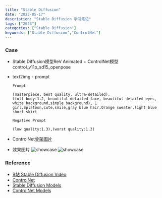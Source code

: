 ```yaml
---
title: "Stable Diffusion"
date: "2023-05-17"
description: "Stable Diffusion 学习笔记"
tags: ["2023"]
categories: ["Stable Diffusion"]
keywords: ["Stable Diffusion","ControlNet"]
---
```


### Case

* Stable Diffusion模型ReV Animated + ControlNet模型 control_v11p_sd15_openpose
 - text2img - prompt
    ```text
    Prompt
    
    (masterpiece, best quality, ultra-detailed),
    (full body:1.2, beautiful detailed face, beautiful detailed eyes, white background,simple background), 1 girl,Splatoon,cute,smile,gray blue hair,Orange sweater,light blue short skirt
    
    Negative Prompt
    
    (low quality:1.3),(worst quality:1.3)
    ```
 - ControlNet[骨架图片](https://quicksandznzn.github.io/image/sd/gj_01.png)

 - 效果图片
    ![showcase](https://quicksandznzn.github.io/image/sd/rev_animated/p_01.png)
    ![showcase](https://quicksandznzn.github.io/image/sd/rev_animated/p_02.png)

    
### Reference

* [B站 Stable Diffusion Video](https://www.bilibili.com/video/BV1aa4y1P7DN/?buvid=Y44F7D42B547754048C780CC78FA6CD1998F&is_story_h5=false&mid=eF8v4%2FLWFESqpLnyZPQNVQ%3D%3D&p=1&plat_id=114&share_from=ugc&share_medium=iphone&share_plat=ios&share_session_id=0022706B-E27B-40A6-B2C3-CE5F3AF53DA3&share_source=WEIXIN&share_tag=s_i&timestamp=1684215349&unique_k=SEVFqoK&up_id=1279953518&vd_source=1512825885aa3883e6928f8c6e880314)
* [ControlNet](https://github.com/Mikubill/sd-webui-controlnet)
* [Stable Diffusion Models](https://civitai.com/)
* [ControlNet Models](https://huggingface.co/lllyasviel/ControlNet-v1-1/tree/main)